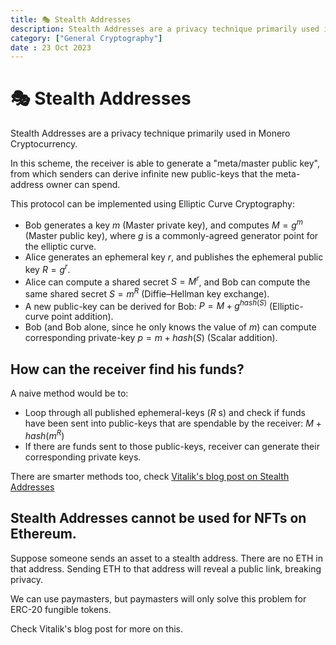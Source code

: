 ```yaml
---
title: 🎭 Stealth Addresses
description: Stealth Addresses are a privacy technique primarily used in Monero Cryptocurrency.
category: ["General Cryptography"]
date : 23 Oct 2023
---
```




# 🎭 Stealth Addresses

Stealth Addresses are a privacy technique primarily used in Monero Cryptocurrency.

In this scheme, the receiver is able to generate a "meta/master public key", from which senders can derive infinite new public-keys that the meta-address owner can spend.

This protocol can be implemented using Elliptic Curve Cryptography:

 - Bob generates a key $m$ (Master private key), and computes $M = g^m$ (Master public key), where $g$ is a commonly-agreed generator point for the elliptic curve.
 - Alice generates an ephemeral key $r$, and publishes the ephemeral public key $R = g^r$.
 - Alice can compute a shared secret $S = M^r$, and Bob can compute the same shared secret $S = m^R$ (Diffie–Hellman key exchange).
 - A new public-key can be derived for Bob: $P = M + g^{hash(S)}$ (Elliptic-curve point addition).
 - Bob (and Bob alone, since he only knows the value of $m$) can compute corresponding private-key $p = m + hash(S)$ (Scalar addition).

## How can the receiver find his funds?

A naive method would be to:

 - Loop through all published ephemeral-keys ($R$ s) and check if funds have been sent into public-keys that are spendable by the receiver: $M + hash(m^R)$
 - If there are funds sent to those public-keys, receiver can generate their corresponding private keys.

There are smarter methods too, check [Vitalik's blog post on Stealth Addresses](https://vitalik.ca/general/2023/01/20/stealth.html)

## Stealth Addresses cannot be used for NFTs on Ethereum.

Suppose someone sends an asset to a stealth address. There are no ETH in that address. Sending ETH to that address will reveal a public link, breaking privacy.

We can use paymasters, but paymasters will only solve this problem for ERC-20 fungible tokens.

Check Vitalik's blog post for more on this.
